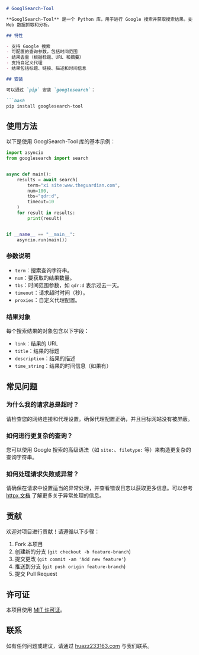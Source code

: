 ```markdown
# GooglSearch-Tool

**GooglSearch-Tool** 是一个 Python 库，用于进行 Google 搜索并获取搜索结果。支持动态查询参数、结果去重以及自定义代理配置。这个库主要用于
Web 数据抓取和分析。

## 特性

- 支持 Google 搜索
- 可配置的查询参数，包括时间范围
- 结果去重（根据标题、URL 和摘要）
- 支持自定义代理
- 结果包括标题、链接、描述和时间信息

## 安装

可以通过 `pip` 安装 `googlesearch`：

```bash
pip install googlesearch-tool
```

## 使用方法

以下是使用 GooglSearch-Tool 库的基本示例：

```python
import asyncio
from googlesearch import search


async def main():
    results = await search(
        term="xi site:www.theguardian.com",
        num=100,
        tbs="qdr:d",
        timeout=10
    )
    for result in results:
        print(result)


if __name__ == "__main__":
    asyncio.run(main())
```

### 参数说明

- `term`：搜索查询字符串。
- `num`：要获取的结果数量。
- `tbs`：时间范围参数，如 `qdr:d` 表示过去一天。
- `timeout`：请求超时时间（秒）。
- `proxies`：自定义代理配置。

### 结果对象

每个搜索结果的对象包含以下字段：

- `link`：结果的 URL
- `title`：结果的标题
- `description`：结果的描述
- `time_string`：结果的时间信息（如果有）

## 常见问题

### 为什么我的请求总是超时？

请检查您的网络连接和代理设置。确保代理配置正确，并且目标网站没有被屏蔽。

### 如何进行更复杂的查询？

您可以使用 Google 搜索的高级语法（如 `site:`、`filetype:` 等）来构造更复杂的查询字符串。

### 如何处理请求失败或异常？

请确保在请求中设置适当的异常处理，并查看错误日志以获取更多信息。可以参考 [httpx 文档](https://www.python-httpx.org/) 了解更多关于异常处理的信息。

## 贡献

欢迎对项目进行贡献！请遵循以下步骤：

1. Fork 本项目
2. 创建新的分支 (`git checkout -b feature-branch`)
3. 提交更改 (`git commit -am 'Add new feature'`)
4. 推送到分支 (`git push origin feature-branch`)
5. 提交 Pull Request

## 许可证

本项目使用 [MIT 许可证](LICENSE)。

## 联系

如有任何问题或建议，请通过 [huazz233163.com](mailto:huazz233163.com) 与我们联系。
